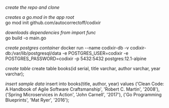 *create the repo and clone*  

*creates a go.mod in the app root*  
go mod init github.com/autocorrectoff/codixir  

*downloads dependencies from import func*  
go build -o main.go  

*create postgres container*
docker run --name codixir-db -v codixir-db:/var/lib/postgresql/data -e POSTGRES_USER=codixir -e POSTGRES_PASSWORD=codixir -p 5432:5432 postgres:12.1-alpine

*create table*
create table books(id serial, title varchar, author varchar, year varchar);

*insert sample data*
insert into books(title, author, year) values ('Clean Code: A Handbook of Agile Software Craftsmanship', 'Robert C. Martin', '2008'),
('Spring Microservices in Action', 'John Carnell', '2017'),
('Go Programming Blueprints', 'Mat Ryer', '2016');

